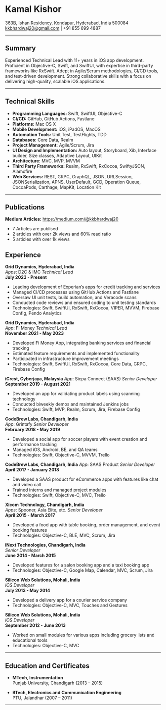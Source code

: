 # Kamal Kishor

363B, Ishan Residency, Kondapur, Hyderabad, India 500084  
kkbhardwaj20@gmail.com | +91 855 699 4887

---

## Summary
Experienced Technical Lead with 11+ years in iOS app development. Proficient in Objective-C, Swift, and SwiftUI, with expertise in third-party frameworks like RxSwift. Adept in Agile/Scrum methodologies, CI/CD tools, and test-driven development. Strong collaborative skills with a focus on delivering high-quality, scalable iOS applications.

---

## Technical Skills
- **Programming Languages:** Swift, SwiftUI, Objective-C
- **CI/CD:** GitHub, GitHub Actions, Fastlane
- **Platforms:** Mac OS X
- **Mobile Development:** iOS, iPadOS, MacOS
- **Automation Tools:** Unit Test, TestFlights, TDD
- **Databases:** Core Data, Realm
- **Project Management:** Agile/Scrum, Jira
- **UI Design and Implementation:** Auto layout, Storyboard, Xib, Interface builder, Size classes, Adaptive Layout, UIKit
- **Architecture:** MVC, MVP, MVVM
- **Third Party Frameworks:** Realm, RxSwift, RxCocoa, SwiftyJSON, Alamofire
- **Web Services:** REST, GRPC, GraphQL, JSON, URLSession, JSONSerialization, APNS, UserDefault, GCD, Operation Queue, CocoaPods, Carthage, MapKit, Location Kit

---

## Publications
**Medium Articles:** https://medium.com/@kkbhardwaj20 

- 7 Articles are publised
- 2 articles with over 2k views and 60% read ratio
- 5 articles with over 1k views

## Experience

**Grid Dynamics, Hyderabad, India**  
*Apps*: D2C & IMC
*Technical Lead*  
**July 2023 - Present**

- Leading development of Experian’s apps for credit tracking and services
- Managed CI/CD processes using GitHub Actions and Fastlane
- Oversaw UI unit tests, build automation, and Veracode scans
- Conducted code reviews and ensured coding to unit testing standards
- Technologies: Swift, SwiftUI, RxSwift, RxCocoa, VIPER, MVVM, Firebase Config, Pendo Analytics

**Grid Dynamics, Hyderabad, India**  
*App*: Fi Money
*Technical Lead*  
**November 2021 - May 2023**

- Developed Fi Money App, integrating banking services and financial tracking
- Estimated feature requirements and implemented functionality
- Participated in infrastructure improvement meetings
- Technologies: Swift, SwiftUI, RxSwift, RxCocoa, Core Data, GRPC, Firebase Config

**iCrest, Cyberjaya, Malaysia** 
*App*: Sicpa Connect (SAAS) 
*Senior Developer*  
**September 2019 - August 2021**

- Developed an app for validating product labels using scanning technology
- Conducted biweekly demos and maintained Jenkins jobs
- Technologies: Swift, MVP, Realm, Scrum, Jira, Firebase Config

**CodeBrew Labs, Chandigarh, India**  
*App*: Grintafy
*Senior Developer*  
**February 2018 - May 2019**

- Developed a social app for soccer players with event creation and performance tracking
- Managed iOS, Android, BE, and QA teams
- Technologies: Swift, Objective-C, MVVM, Trello

**CodeBrew Labs, Chandigarh, India** 
*App*: SAAS Product
*Senior Developer*  
**April 2017 - January 2018**

- Developed a SAAS product for eCommerce apps with features like chat and video call
- Trained interns and managed project modules
- Technologies: Swift, Objective-C, MVC, Trello

**Xicom Technology, Chandigarh, India**  
*Apps*: Spooner, Asia Elite, etc.
*Senior Developer*  
**April 2015 - March 2017**

- Developed a food app with table booking, order management, and event booking features
- Technologies: Objective-C, BLE, MVC, Scrum, Jira

**iNext Technologies, Chandigarh, India**  
*Senior Developer*  
**June 2014 - March 2015**

- Developed features for a salon booking app and a taxi booking app
- Technologies: Objective-C, Google Map, Calendar, MVC, Scrum, Jira

**Silicon Web Solutions, Mohali, India**  
*iOS Developer*  
**July 2013 - May 2014**

- Developed a delivery app for a courier service company
- Technologies: Objective-C, MVC, Touches and Gestures

**Silicon Web Solutions, Mohali, India**  
*iOS Developer*  
**September 2012 - June 2013**

- Worked on small modules for various apps including grocery lists and educational tools
- Technologies: Objective-C, MVC

---

## Education and Certificates

- **MTech, Instrumentation**  
  Punjab University, Chandigarh (2013 – 2015)

- **BTech, Electronics and Communication Engineering**  
  PTU, Jalandhar (2007 – 2011)

---
